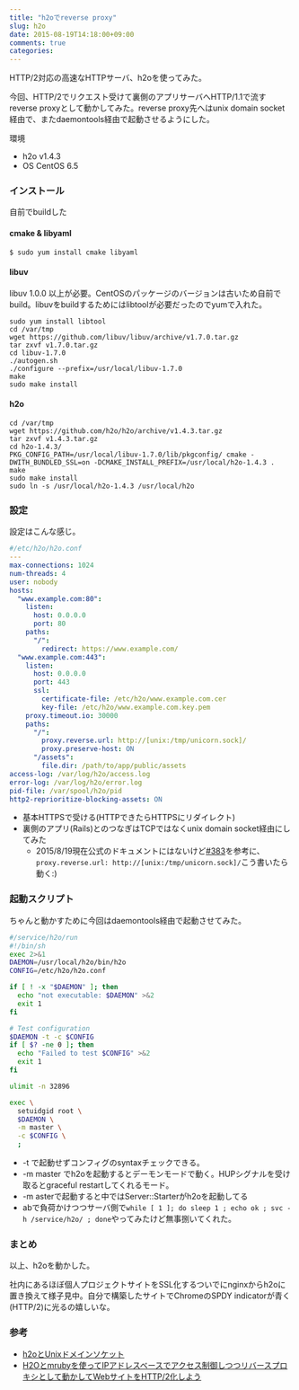 ```yaml
---
title: "h2oでreverse proxy"
slug: h2o
date: 2015-08-19T14:18:00+09:00
comments: true
categories: 
---
```


HTTP/2対応の高速なHTTPサーバ、h2oを使ってみた。

<!--more-->

今回、HTTP/2でリクエスト受けて裏側のアプリサーバへHTTP/1.1で流すreverse proxyとして動かしてみた。reverse proxy先へはunix domain socket経由で、またdaemontools経由で起動させるようにした。


環境

* h2o v1.4.3
* OS CentOS 6.5

### インストール

自前でbuildした

#### cmake & libyaml

~~~
$ sudo yum install cmake libyaml
~~~

#### libuv

libuv 1.0.0 以上が必要。CentOSのパッケージのバージョンは古いため自前でbuild。libuvをbuildするためにはlibtoolが必要だったのでyumで入れた。

~~~
sudo yum install libtool
cd /var/tmp
wget https://github.com/libuv/libuv/archive/v1.7.0.tar.gz
tar zxvf v1.7.0.tar.gz
cd libuv-1.7.0
./autogen.sh
./configure --prefix=/usr/local/libuv-1.7.0
make
sudo make install
~~~

#### h2o

~~~
cd /var/tmp
wget https://github.com/h2o/h2o/archive/v1.4.3.tar.gz
tar zxvf v1.4.3.tar.gz
cd h2o-1.4.3/
PKG_CONFIG_PATH=/usr/local/libuv-1.7.0/lib/pkgconfig/ cmake -DWITH_BUNDLED_SSL=on -DCMAKE_INSTALL_PREFIX=/usr/local/h2o-1.4.3 .
make
sudo make install
sudo ln -s /usr/local/h2o-1.4.3 /usr/local/h2o
~~~

### 設定

設定はこんな感じ。

~~~yaml
#/etc/h2o/h2o.conf
---
max-connections: 1024
num-threads: 4
user: nobody
hosts:
  "www.example.com:80":
    listen:
      host: 0.0.0.0
      port: 80
    paths:
      "/":
        redirect: https://www.example.com/
  "www.example.com:443":
    listen:
      host: 0.0.0.0
      port: 443
      ssl:
        certificate-file: /etc/h2o/www.example.com.cer
        key-file: /etc/h2o/www.example.com.key.pem
    proxy.timeout.io: 30000
    paths:
      "/":
        proxy.reverse.url: http://[unix:/tmp/unicorn.sock]/
        proxy.preserve-host: ON
      "/assets":
        file.dir: /path/to/app/public/assets
access-log: /var/log/h2o/access.log
error-log: /var/log/h2o/error.log
pid-file: /var/spool/h2o/pid
http2-reprioritize-blocking-assets: ON
~~~

* 基本HTTPSで受ける(HTTPできたらHTTPSにリダイレクト)
* 裏側のアプリ(Rails)とのつなぎはTCPではなくunix domain socket経由にしてみた
  * 2015/8/19現在公式のドキュメントにはないけど[#383](https://github.com/h2o/h2o/issues/383)を参考に、`proxy.reverse.url: http://[unix:/tmp/unicorn.sock]/`こう書いたら動く:)


### 起動スクリプト

ちゃんと動かすために今回はdaemontools経由で起動させてみた。

~~~sh
#/service/h2o/run
#!/bin/sh
exec 2>&1
DAEMON=/usr/local/h2o/bin/h2o
CONFIG=/etc/h2o/h2o.conf

if [ ! -x "$DAEMON" ]; then
  echo "not executable: $DAEMON" >&2
  exit 1
fi

# Test configuration
$DAEMON -t -c $CONFIG
if [ $? -ne 0 ]; then
  echo "Failed to test $CONFIG" >&2
  exit 1
fi

ulimit -n 32896

exec \
  setuidgid root \
  $DAEMON \
  -m master \
  -c $CONFIG \
  ;
~~~

* -t で起動せずコンフィグのsyntaxチェックできる。
* -m master でh2oを起動するとデーモンモードで動く。HUPシグナルを受け取るとgraceful restartしてくれるモード。
* -m asterで起動すると中ではServer::Starterがh2oを起動してる
* abで負荷かけつつサーバ側で`while [ 1 ]; do sleep 1 ; echo ok ; svc -h /service/h2o/ ; done`やってみたけど無事捌いてくれた。

### まとめ

以上、h2oを動かした。

社内にあるほぼ個人プロジェクトサイトをSSL化するついでにnginxからh2oに置き換えて様子見中。自分で構築したサイトでChromeのSPDY indicatorが青く(HTTP/2)に光るの嬉しいな。

### 参考

* [h2oとUnixドメインソケット](http://qiita.com/cubicdaiya/items/d6f3a165fa29e199afb1)
* [H2Oとmrubyを使ってIPアドレスベースでアクセス制御しつつリバースプロキシとして動かしてWebサイトをHTTP/2化しよう](http://hb.matsumoto-r.jp/entry/2015/07/31/220948)
